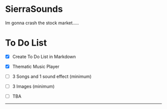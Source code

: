 # SierraSounds
Im gonna crash the stock market.....
# To Do List
- [x] Create To Do List in Markdown
- [x] Thematic Music Player
- [ ] 3 Songs and 1 sound effect (minimum)
- [ ] 3 Images (minimum)
- [ ] TBA


---
